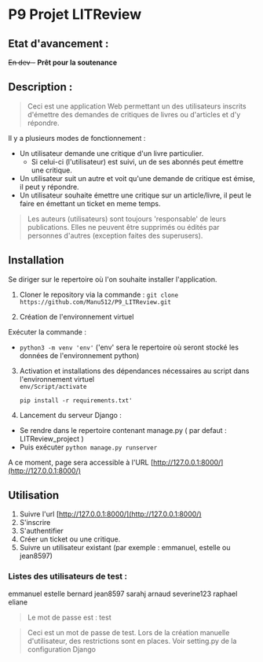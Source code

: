 # __P9 Projet LITReview__

## Etat d'avancement :

~~En dev -~~ **Prêt pour la soutenance**

## Description :

>Ceci est une application Web permettant un des utilisateurs inscrits d'émettre des demandes de critiques de livres
    ou d'articles et d'y répondre.

Il y a plusieurs modes de fonctionnement : 
* Un utilisateur demande une critique d'un livre particulier.
  * Si celui-ci (l'utilisateur) est suivi, un de ses abonnés peut émettre une critique.
* Un utilisateur suit un autre et voit qu'une demande de critique est émise, il peut y répondre.
* Un utilisateur souhaite émettre une critique sur un article/livre, il peut le faire en émettant un ticket en 
meme temps.


>Les auteurs (utilisateurs) sont toujours 'responsable' de leurs publications. Elles ne peuvent être supprimés ou 
    édités par personnes d'autres (exception faites des superusers).


## Installation
Se diriger sur le repertoire où l'on souhaite installer l'application.
1. Cloner le repository via la commande : 
`git clone https://github.com/Manu512/P9_LITReview.git`

  
2. Création de l'environnement virtuel

Exécuter la commande :
* `python3 -m venv 'env'` ('env' sera le repertoire où seront stocké les données de l'environnement python)
  
3. Activation et installations des dépendances nécessaires au script dans l'environnement virtuel   
   `env/Script/activate`
   
   `pip install -r requirements.txt'`


4. Lancement du serveur Django : 
* Se rendre dans le repertoire contenant manage.py ( par defaut : LITReview_project )
* Puis exécuter `python manage.py runserver`

A ce moment, page sera accessible à l'URL [http://127.0.0.1:8000/](http://127.0.0.1:8000/)

## Utilisation

1. Suivre l'url [http://127.0.0.1:8000/](http://127.0.0.1:8000/)
2. S'inscrire
3. S'authentifier
4. Créer un ticket ou une critique.
5. Suivre un utilisateur existant (par exemple : emmanuel, estelle ou jean8597)

### Listes des utilisateurs de test :

emmanuel
estelle
bernard
jean8597
sarahj
arnaud
severine123
raphael
eliane

> Le mot de passe est : test

>Ceci est un mot de passe de test. Lors de la création manuelle d'utilisateur, des restrictions 
> sont en places. Voir setting.py de la configuration Django

